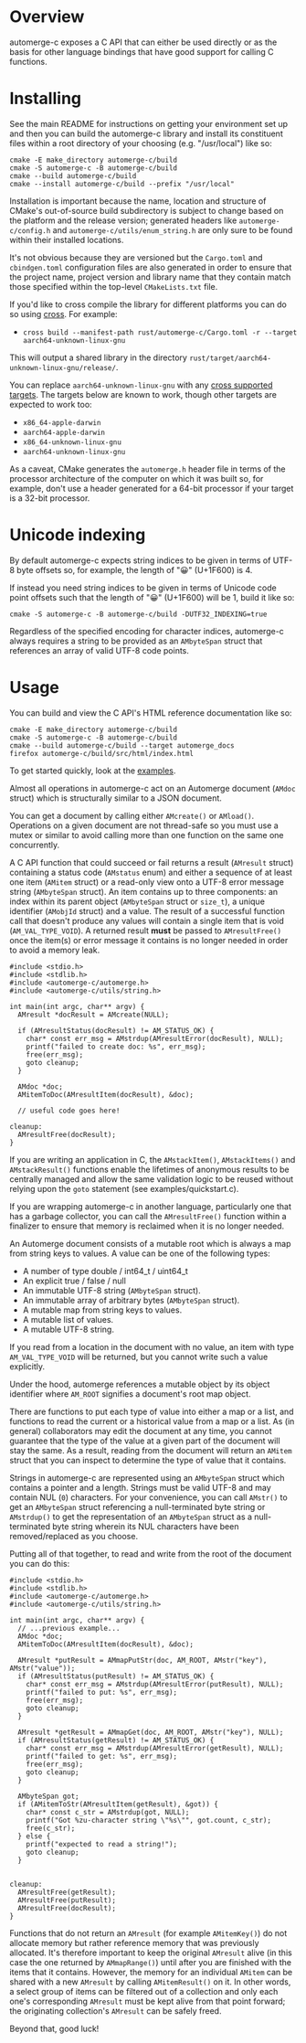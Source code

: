 # Overview

automerge-c exposes a C API that can either be used directly or as the basis
for other language bindings that have good support for calling C functions.

# Installing

See the main README for instructions on getting your environment set up and then
you can build the automerge-c library and install its constituent files within
a root directory of your choosing (e.g. "/usr/local") like so:

```shell
cmake -E make_directory automerge-c/build
cmake -S automerge-c -B automerge-c/build
cmake --build automerge-c/build
cmake --install automerge-c/build --prefix "/usr/local"
```

Installation is important because the name, location and structure of CMake's
out-of-source build subdirectory is subject to change based on the platform and
the release version; generated headers like `automerge-c/config.h` and
`automerge-c/utils/enum_string.h` are only sure to be found within their
installed locations.

It's not obvious because they are versioned but the `Cargo.toml` and
`cbindgen.toml` configuration files are also generated in order to ensure that
the project name, project version and library name that they contain match those
specified within the top-level `CMakeLists.txt` file.

If you'd like to cross compile the library for different platforms you can do so
using [cross](https://github.com/cross-rs/cross). For example:

- `cross build --manifest-path rust/automerge-c/Cargo.toml -r --target aarch64-unknown-linux-gnu`

This will output a shared library in the directory `rust/target/aarch64-unknown-linux-gnu/release/`.

You can replace `aarch64-unknown-linux-gnu` with any
[cross supported targets](https://github.com/cross-rs/cross#supported-targets).
The targets below are known to work, though other targets are expected to work
too:

- `x86_64-apple-darwin`
- `aarch64-apple-darwin`
- `x86_64-unknown-linux-gnu`
- `aarch64-unknown-linux-gnu`

As a caveat, CMake generates the `automerge.h` header file in terms of the
processor architecture of the computer on which it was built so, for example,
don't use a header generated for a 64-bit processor if your target is a 32-bit
processor.

# Unicode indexing

By default automerge-c expects string indices to be given in terms of UTF-8 byte
offsets so, for example, the length of "😀" (U+1F600) is 4.

If instead you need string indices to be given in terms of Unicode code point
offsets such that the length of "😀" (U+1F600) will be 1, build it like so:

`cmake -S automerge-c -B automerge-c/build -DUTF32_INDEXING=true`

Regardless of the specified encoding for character indices, automerge-c always
requires a string to be provided as an `AMbyteSpan` struct that references an
array of valid UTF-8 code points.

# Usage

You can build and view the C API's HTML reference documentation like so:

```shell
cmake -E make_directory automerge-c/build
cmake -S automerge-c -B automerge-c/build
cmake --build automerge-c/build --target automerge_docs
firefox automerge-c/build/src/html/index.html
```

To get started quickly, look at the
[examples](https://github.com/automerge/automerge/tree/main/rust/automerge-c/examples).

Almost all operations in automerge-c act on an Automerge document
(`AMdoc` struct) which is structurally similar to a JSON document.

You can get a document by calling either `AMcreate()` or `AMload()`. Operations
on a given document are not thread-safe so you must use a mutex or similar to
avoid calling more than one function on the same one concurrently.

A C API function that could succeed or fail returns a result (`AMresult` struct)
containing a status code (`AMstatus` enum) and either a sequence of at least one
item (`AMitem` struct) or a read-only view onto a UTF-8 error message string
(`AMbyteSpan` struct).
An item contains up to three components: an index within its parent object
(`AMbyteSpan` struct or `size_t`), a unique identifier (`AMobjId` struct) and a
value.
The result of a successful function call that doesn't produce any values will
contain a single item that is void (`AM_VAL_TYPE_VOID`).
A returned result **must** be passed to `AMresultFree()` once the item(s) or
error message it contains is no longer needed in order to avoid a memory leak.

```
#include <stdio.h>
#include <stdlib.h>
#include <automerge-c/automerge.h>
#include <automerge-c/utils/string.h>

int main(int argc, char** argv) {
  AMresult *docResult = AMcreate(NULL);

  if (AMresultStatus(docResult) != AM_STATUS_OK) {
    char* const err_msg = AMstrdup(AMresultError(docResult), NULL);
    printf("failed to create doc: %s", err_msg);
    free(err_msg);
    goto cleanup;
  }

  AMdoc *doc;
  AMitemToDoc(AMresultItem(docResult), &doc);

  // useful code goes here!

cleanup:
  AMresultFree(docResult);
}
```

If you are writing an application in C, the `AMstackItem()`, `AMstackItems()`
and `AMstackResult()` functions enable the lifetimes of anonymous results to be
centrally managed and allow the same validation logic to be reused without
relying upon the `goto` statement (see examples/quickstart.c).

If you are wrapping automerge-c in another language, particularly one that has a
garbage collector, you can call the `AMresultFree()` function within a finalizer
to ensure that memory is reclaimed when it is no longer needed.

An Automerge document consists of a mutable root which is always a map from
string keys to values. A value can be one of the following types:

- A number of type double / int64_t / uint64_t
- An explicit true / false / null
- An immutable UTF-8 string (`AMbyteSpan` struct).
- An immutable array of arbitrary bytes (`AMbyteSpan` struct).
- A mutable map from string keys to values.
- A mutable list of values.
- A mutable UTF-8 string.

If you read from a location in the document with no value, an item with type
`AM_VAL_TYPE_VOID` will be returned, but you cannot write such a value
explicitly.

Under the hood, automerge references a mutable object by its object identifier
where `AM_ROOT` signifies a document's root map object.

There are functions to put each type of value into either a map or a list, and
functions to read the current or a historical value from a map or a list. As
(in general) collaborators may edit the document at any time, you cannot
guarantee that the type of the value at a given part of the document will stay
the same. As a result, reading from the document will return an `AMitem` struct
that you can inspect to determine the type of value that it contains.

Strings in automerge-c are represented using an `AMbyteSpan` struct which
contains a pointer and a length. Strings must be valid UTF-8 and may contain
NUL (`0`) characters.
For your convenience, you can call `AMstr()` to get an `AMbyteSpan` struct
referencing a null-terminated byte string or `AMstrdup()` to get the
representation of an `AMbyteSpan` struct as a null-terminated byte string
wherein its NUL characters have been removed/replaced as you choose.

Putting all of that together, to read and write from the root of the document
you can do this:

```
#include <stdio.h>
#include <stdlib.h>
#include <automerge-c/automerge.h>
#include <automerge-c/utils/string.h>

int main(int argc, char** argv) {
  // ...previous example...
  AMdoc *doc;
  AMitemToDoc(AMresultItem(docResult), &doc);

  AMresult *putResult = AMmapPutStr(doc, AM_ROOT, AMstr("key"), AMstr("value"));
  if (AMresultStatus(putResult) != AM_STATUS_OK) {
    char* const err_msg = AMstrdup(AMresultError(putResult), NULL);
    printf("failed to put: %s", err_msg);
    free(err_msg);
    goto cleanup;
  }

  AMresult *getResult = AMmapGet(doc, AM_ROOT, AMstr("key"), NULL);
  if (AMresultStatus(getResult) != AM_STATUS_OK) {
    char* const err_msg = AMstrdup(AMresultError(getResult), NULL);
    printf("failed to get: %s", err_msg);
    free(err_msg);
    goto cleanup;
  }

  AMbyteSpan got;
  if (AMitemToStr(AMresultItem(getResult), &got)) {
    char* const c_str = AMstrdup(got, NULL);
    printf("Got %zu-character string \"%s\"", got.count, c_str);
    free(c_str);
  } else {
    printf("expected to read a string!");
    goto cleanup;
  }


cleanup:
  AMresultFree(getResult);
  AMresultFree(putResult);
  AMresultFree(docResult);
}
```

Functions that do not return an `AMresult` (for example `AMitemKey()`) do
not allocate memory but rather reference memory that was previously
allocated. It's therefore important to keep the original `AMresult` alive (in
this case the one returned by `AMmapRange()`) until after you are finished with
the items that it contains. However, the memory for an individual `AMitem` can
be shared with a new `AMresult` by calling `AMitemResult()` on it. In other
words, a select group of items can be filtered out of a collection and only each
one's corresponding `AMresult` must be kept alive from that point forward; the
originating collection's `AMresult` can be safely freed.

Beyond that, good luck!
